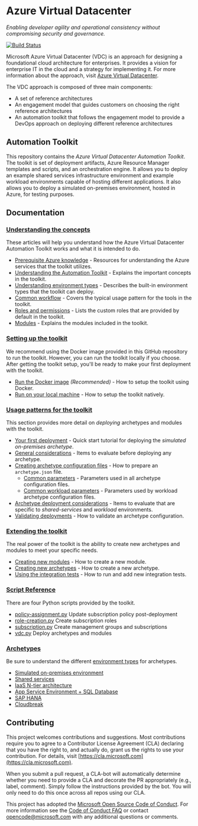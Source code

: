 # Azure Virtual Datacenter

_Enabling developer agility and operational consistency without compromising security and governance._

[![Build Status](https://travis-ci.org/Azure/vdc.svg?branch=vnext)](https://travis-ci.org/Azure/vdc)

Microsoft Azure Virtual Datacenter (VDC) is an approach for designing a foundational cloud architecture for enterprises. It provides a vision for enterprise IT in the cloud and a strategy for implementing it. For more information about the approach, visit [Azure Virtual Datacenter](https://aka.ms/vdc).

The VDC approach is composed of three main components:
- A set of reference architectures
- An engagement model that guides customers on choosing the right reference architectures
- An automation toolkit that follows the engagement model to provide a DevOps approach on deploying different reference architectures

## Automation Toolkit

This repository contains the _Azure Virtual Datacenter Automation Toolkit_. The toolkit is set of deployment artifacts, Azure Resource Manager templates and scripts, and an orchestration engine. It allows you to deploy an example shared services infrastructure environment and example workload environments capable of hosting different applications. It also allows you to deploy a simulated on-premises environment, hosted in Azure, for testing purposes.

## Documentation

### [Understanding the concepts](docs/understand/readme.md)

These articles will help you understand how the Azure Virtual Datacenter Automation Toolkit works and what it is intended to do.

  - [Prerequisite Azure knowledge](docs/understand/azure.md) - Resources for understanding the Azure services that the toolkit utilizes.
  - [Understanding the Automation Toolkit](docs/understand/toolkit.md) - Explains the important concepts in the toolkit.
  - [Understanding environment types](docs/understand/environment-types.md) - Describes the built-in environment types that the toolkit can deploy.
  - [Common workflow](docs/understand/workflow.md) - Covers the typical usage pattern for the tools in the toolkit.
  - [Roles and permissions](docs/understand/roles.md) - Lists the custom roles that are provided by default in the toolkit.
  - [Modules](docs/understand/modules.adoc) - Explains the modules included in the toolkit.

### [Setting up the toolkit](docs/setup/readme.md)

We recommend using the Docker image provided in this GitHub repository to run the toolkit. However, you can run the toolkit locally if you choose. After getting the toolkit setup, you'll be ready to make your first deployment with the toolkit.

  - [Run the Docker image](docs/setup/setup-docker.md) *(Recommended)* - How to setup the toolkit using Docker.
  - [Run on your local machine](docs/setup/setup-local.md) - How to setup the toolkit natively.

### [Usage patterns for the toolkit](docs/use/readme.md)

This section provides more detail on *deploying* archetypes and modules with the toolkit.

  - [Your first deployment](docs/use/your-first-deployment.md) - Quick start tutorial for deploying the _simulated on-premises archetype_.
  - [General considerations](docs/use/general-considerations.md) - Items to evaluate before deploying any archetype.
  - [Creating archetype configuration files](docs/use/configuration-files.adoc) - How to prepare an `archetype.json` file.
    - [Common parameters](docs/use/common-parameters.adoc) - Parameters used in all archetype configuration files.
    - [Common workload parameters](docs/use/common-workload-config.adoc) - Parameters used by workload archetype configuration files.
  - [Archetype deployment considerations](docs/use/archetype-deployment-considerations.md) - Items to evaluate that are specific to _shared-services_ and _workload_ environments.
  - [Validating deployments](docs/use/deployment-validation.adoc) - How to validate an archetype configuration.

### [Extending the toolkit](docs/extend/readme.md)

The real power of the toolkit is the ability to create new archetypes and modules to meet your specific needs.

  - [Creating new modules](docs/extend/creating-new-modules.adoc) - How to create a new module.
  - [Creating new archetypes](docs/extend/creating-new-archetypes.adoc) - How to create a new archetype.
  - [Using the integration tests](docs/extend/integration-testing.adoc) - How to run and add new integration tests.

### [Script Reference](docs/reference/readme.md)

There are four Python scripts provided by the toolkit.

  - [policy-assignment.py](docs/reference/script-policy-assignment.adoc) Update subscription policy post-deployment
  - [role-creation.py](docs/reference/script-role-creation.adoc) Create subscription roles
  - [subscription.py](docs/reference/script-subscription.adoc) Create management groups and subscriptions
  - [vdc.py](docs/reference/script-vdc.adoc) Deploy archetypes and modules

### [Archetypes](docs/archetypes/readme.md)

Be sure to understand the different [environment types](../understand/environment-types.md) for archetypes.

  - [Simulated on-premises environment](docs/archetypes/on-premises/overview.adoc)
  - [Shared services](docs/archetypes/shared-services/overview.adoc)
  - [IaaS N-tier architecture](docs/archetypes/ntier-iaas/overview.adoc)
  - [App Service Environment + SQL Database](docs/archetypes/paas/overview.adoc)
  - [SAP HANA](docs/archetypes/sap-hana/overview.adoc)
  - [Cloudbreak](docs/archetypes/cloudbreak/overview.adoc)

## Contributing

This project welcomes contributions and suggestions.  Most contributions require you to agree to a Contributor License Agreement (CLA) declaring that you have the right to, and actually do, grant us the rights to use your contribution. For details, visit [https://cla.microsoft.com](https://cla.microsoft.com).

When you submit a pull request, a CLA-bot will automatically determine whether you need to provide a CLA and decorate the PR appropriately (e.g., label, comment). Simply follow the instructions provided by the bot. You will only need to do this once across all repos using our CLA.

This project has adopted the [Microsoft Open Source Code of Conduct](https://opensource.microsoft.com/codeofconduct/). For more information see the [Code of Conduct FAQ](https://opensource.microsoft.com/codeofconduct/faq/) or contact [opencode@microsoft.com](mailto:opencode@microsoft.com) with any additional questions or comments.
